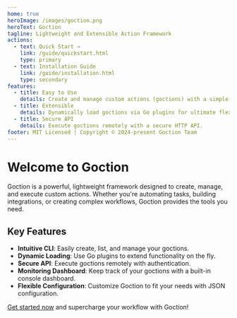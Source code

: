```yaml
---
home: true
heroImage: /images/goction.png
heroText: Goction
tagline: Lightweight and Extensible Action Framework
actions:
  - text: Quick Start →
    link: /guide/quickstart.html
    type: primary
  - text: Installation Guide
    link: /guide/installation.html
    type: secondary
features:
  - title: Easy to Use
    details: Create and manage custom actions (goctions) with a simple CLI interface.
  - title: Extensible
    details: Dynamically load goctions via Go plugins for ultimate flexibility.
  - title: Secure API
    details: Execute goctions remotely with a secure HTTP API.
footer: MIT Licensed | Copyright © 2024-present Goction Team
---
```


# Welcome to Goction

Goction is a powerful, lightweight framework designed to create, manage, and execute custom actions. Whether you're automating tasks, building integrations, or creating complex workflows, Goction provides the tools you need.

## Key Features

- **Intuitive CLI**: Easily create, list, and manage your goctions.
- **Dynamic Loading**: Use Go plugins to extend functionality on the fly.
- **Secure API**: Execute goctions remotely with authentication.
- **Monitoring Dashboard**: Keep track of your goctions with a built-in console dashboard.
- **Flexible Configuration**: Customize Goction to fit your needs with JSON configuration.

[Get started now](/guide/quickstart.html) and supercharge your workflow with Goction!

<!-- <VideoTutorial/> -->